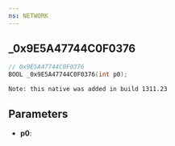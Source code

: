```yaml
---
ns: NETWORK
---
```

## _0x9E5A47744C0F0376

```c
// 0x9E5A47744C0F0376
BOOL _0x9E5A47744C0F0376(int p0);
```

```
Note: this native was added in build 1311.23
```

## Parameters
* **p0**:
